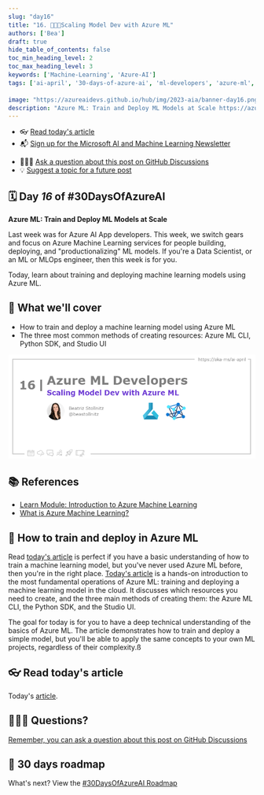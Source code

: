 ```yaml
---
slug: "day16"
title: "16. 🧑🏽‍🔬Scaling Model Dev with Azure ML"
authors: ['Bea']
draft: true
hide_table_of_contents: false
toc_min_heading_level: 2
toc_max_heading_level: 3
keywords: ['Machine-Learning', 'Azure-AI']
tags: ['ai-april', '30-days-of-azure-ai', 'ml-developers', 'azure-ml', 'data-scientist']

image: "https://azureaidevs.github.io/hub/img/2023-aia/banner-day16.png"
description: "Azure ML: Train and Deploy ML Models at Scale https://azureaidevs.github.io/hub/2023-aia/day16 #30DaysOfAzureAI #AzureAiDevs #AI #AzureML"
---
```


<head>  

  <link rel="canonical" href="https://bea.stollnitz.com/blog/aml-command"  />

</head>

- 👓 [Read today's article](https://bea.stollnitz.com/blog/aml-command)
- 📬 [Sign up for the Microsoft AI and Machine Learning Newsletter](https://aka.ms/azure-ai-dev-newsletter)
<!-- - 📰 [Subscribe to the #30DaysOfAzureAI RSS feed](https://azureaidevs.github.io/hub/2023-aia/rss.xml) -->
- 🙋🏾‍♂️ [Ask a question about this post on GitHub Discussions](https://github.com/AzureAiDevs/hub/discussions/categories/16-scaling-model-dev-with-azure-ml)
- 💡 [Suggest a topic for a future post](https://github.com/AzureAiDevs/hub/discussions/categories/call-for-content)

## 🗓️ Day _16_ of #30DaysOfAzureAI

<!-- README
The following description is also used for the tweet. So it should be action oriented and grab attention 
If you update the description, please update the description: in the frontmatter as well.
-->

**Azure ML: Train and Deploy ML Models at Scale**

<!-- README
The following is the intro to the post. It should be a short teaser for the post.
-->

Last week was for Azure AI App developers. This week, we switch gears and focus on Azure Machine Learning services for people building, deploying, and "productionalizing" ML models. If you're a Data Scientist, or an ML or MLOps engineer, then this week is for you. 

Today, learn about training and deploying machine learning models using Azure ML.

## 🎯 What we'll cover

<!-- README
The following list is the main points of the post. There should be 3-4 main points.
 -->


- How to train and deploy a machine learning model using Azure ML
- The three most common methods of creating resources: Azure ML CLI, Python SDK, and Studio UI

<!-- 
- Main point 1
- Main point 2
- Main point 3 
- Main point 4
-->

![Image banner for day 16](./../../static/img/2023-aia/banner-day16.png)

<!-- README
Add or update a list relevant references here. These could be links to other blog posts, Microsoft Learn Module, videos, or other resources.
-->


## 📚 References

- [Learn Module: Introduction to Azure Machine Learning](https://learn.microsoft.com/training/modules/intro-to-azure-ml?WT.mc_id=aiml-89446-dglover)
- [What is Azure Machine Learning?](https://learn.microsoft.com/azure/machine-learning/overview-what-is-azure-machine-learning?WT.mc_id=aiml-89446-dglover)


<!-- README
The following is the body of the post. It should be an overview of the post that you are referencing.
See the Learn More section, if you supplied a canonical link, then will be displayed here.
-->


## 🚌 How to train and deploy in Azure ML

Read [today's article](https://bea.stollnitz.com/blog/aml-command) is perfect if you have a basic understanding of how to train a machine learning model, but you've never used Azure ML before, then you're in the right place. [Today's article](https://bea.stollnitz.com/blog/aml-command) is a hands-on introduction to the most fundamental operations of Azure ML: training and deploying a machine learning model in the cloud. It discusses which resources you need to create, and the three main methods of creating them: the Azure ML CLI, the Python SDK, and the Studio UI.

The goal for today is for you to have a deep technical understanding of the basics of Azure ML. The article demonstrates how to train and deploy a simple model, but you'll be able to apply the same concepts to your own ML projects, regardless of their complexity.ß

## 👓 Read today's article

Today's [article](https://bea.stollnitz.com/blog/aml-command).


## 🙋🏾‍♂️ Questions?

[Remember, you can ask a question about this post on GitHub Discussions](https://github.com/AzureAiDevs/Discussions/discussions/categories/16-scaling-model-dev-with-azure-ml)

## 📍 30 days roadmap

What's next? View the [#30DaysOfAzureAI Roadmap](/hub/roadmap/30days)